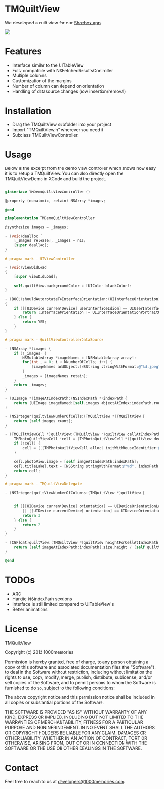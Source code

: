 TMQuiltView
=======

We developed a quilt view for our [Shoebox app](http://itunes.apple.com/us/app/shoebox-by-1000memories/id472126139?mt=8)

[![](http://s3.amazonaws.com/fromus/blog_posts/quilt-camera-ipad-small.png)](http://s3.amazonaws.com/fromus/blog_posts/quilt-camera-ipad.png)

Features
=======
- Interface similar to the UITableView
- Fully compatible with NSFetchedResultsController
- Multiple columns
- Customization of the margins
- Number of column can depend on orientation
- Handling of datasource changes (row insertion/removal)

Installation
=======

- Drag the TMQuiltView subfolder into your project
- Import "TMQuiltView.h" wherever you need it
- Subclass TMQuiltViewController.

Usage
=======

Below is the excerpt from the demo view controller which shows how easy it is to setup a TMQuiltView. 
You can also directly open the TMQuiltViewDemo in XCode and build the project.

``` objective-c

@interface TMDemoQuiltViewController ()

@property (nonatomic, retain) NSArray *images;

@end

@implementation TMDemoQuiltViewController

@synthesize images = _images;

- (void)dealloc {
    [_images release], _images = nil;
    [super dealloc];
}

# pragma mark - UIViewController

- (void)viewDidLoad
{
    [super viewDidLoad];
    
    self.quiltView.backgroundColor = [UIColor blackColor];
}

- (BOOL)shouldAutorotateToInterfaceOrientation:(UIInterfaceOrientation)interfaceOrientation
{
    if ([[UIDevice currentDevice] userInterfaceIdiom] == UIUserInterfaceIdiomPhone) {
        return (interfaceOrientation != UIInterfaceOrientationPortraitUpsideDown);
    } else {
        return YES;
    }
}

# pragma mark - QuiltViewControllerDataSource

- (NSArray *)images {
    if (!_images) {
        NSMutableArray *imageNames = [NSMutableArray array];
        for(int i = 0; i < kNumberOfCells; i++) {
            [imageNames addObject:[NSString stringWithFormat:@"%d.jpeg", i % 10 + 1]];
        }
        _images = [imageNames retain];
    }
    return _images;
}

- (UIImage *)imageAtIndexPath:(NSIndexPath *)indexPath {
    return [UIImage imageNamed:[self.images objectAtIndex:indexPath.row]];
}

- (NSInteger)quiltViewNumberOfCells:(TMQuiltView *)TMQuiltView {
    return [self.images count];
}

- (TMQuiltViewCell *)quiltView:(TMQuiltView *)quiltView cellAtIndexPath:(NSIndexPath *)indexPath {
    TMPhotoQuiltViewCell *cell = (TMPhotoQuiltViewCell *)[quiltView dequeueReusableCellWithReuseIdentifier:@"PhotoCell"];
    if (!cell) {
        cell = [[[TMPhotoQuiltViewCell alloc] initWithReuseIdentifier:@"PhotoCell"] autorelease];
    }
    
    cell.photoView.image = [self imageAtIndexPath:indexPath];
    cell.titleLabel.text = [NSString stringWithFormat:@"%d", indexPath.row + 1];
    return cell;
}

# pragma mark - TMQuiltViewDelegate

- (NSInteger)quiltViewNumberOfColumns:(TMQuiltView *)quiltView {

    
    if ([[UIDevice currentDevice] orientation] == UIDeviceOrientationLandscapeLeft 
        || [[UIDevice currentDevice] orientation] == UIDeviceOrientationLandscapeRight) {
        return 3;
    } else {
        return 2;
    }
}

- (CGFloat)quiltView:(TMQuiltView *)quiltView heightForCellAtIndexPath:(NSIndexPath *)indexPath {
    return [self imageAtIndexPath:indexPath].size.height / [self quiltViewNumberOfColumns:quiltView];
}

@end

```

TODOs
=======

- ARC
- Handle NSIndexPath sections
- Interface is still limited compared to UITableView's
- Better animations

License
=======
TMQuiltView

Copyright (c) 2012 1000memories

Permission is hereby granted, free of charge, to any person obtaining a copy of this software and associated documentation files (the "Software"),
to deal in the Software without restriction, including without limitation the rights to use, copy, modify, merge, publish, distribute, sublicense, 
and/or sell copies of the Software, and to permit persons to whom the Software is furnished to do so, subject to the following conditions:

The above copyright notice and this permission notice shall be included in all copies or substantial portions of the Software.

THE SOFTWARE IS PROVIDED "AS IS", WITHOUT WARRANTY OF ANY KIND, EXPRESS OR IMPLIED, INCLUDING BUT NOT LIMITED TO THE WARRANTIES OF MERCHANTABILITY, 
FITNESS FOR A PARTICULAR PURPOSE AND NONINFRINGEMENT. IN NO EVENT SHALL THE AUTHORS OR COPYRIGHT HOLDERS BE LIABLE FOR ANY CLAIM, DAMAGES OR 
OTHER LIABILITY, WHETHER IN AN ACTION OF CONTRACT, TORT OR OTHERWISE, ARISING FROM, OUT OF OR IN CONNECTION WITH THE SOFTWARE OR THE USE OR OTHER 
DEALINGS IN THE SOFTWARE.

Contact
=======

Feel free to reach to us at developers@1000memories.com.

